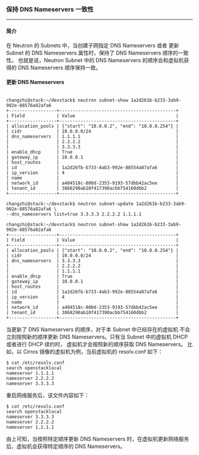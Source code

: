 ### 保持 DNS Nameservers 一致性

---

#### 简介

在 Neutron 的 Subnets 中，当创建子网指定 DNS Nameservers 或者
更新 Subnet 的 DNS Nameservers 属性时，保持了 DNS Nameservers 顺序的一致性。
也就是说，Neutron Subnet 中的 DNS Nameservers 的顺序会和虚拟机获得的
DNS Nameservers 顺序保持一致。

#### 更新 DNS Nameservers

```

changzhi@stack:~/devstack$ neutron subnet-show 1a2d261b-b233-3ab9-902e-88576a82afa6
+------------------+--------------------------------------------+
| Field            | Value                                      |
+------------------+--------------------------------------------+
| allocation_pools | {"start": "10.0.0.2", "end": "10.0.0.254"} |
| cidr             | 10.0.0.0/24                                |
| dns_nameservers  | 1.1.1.1                                    |
|                  | 2.2.2.2                                    |
|                  | 3.3.3.3                                    |
| enable_dhcp      | True                                       |
| gateway_ip       | 10.0.0.1                                   |
| host_routes      |                                            |
| id               | 1a2d26fb-b733-4ab3-992e-88554a87afa6       |
| ip_version       | 4                                          |
| name             |                                            |
| network_id       | a404518c-800d-2353-9193-57dbb42ac5ee       |
| tenant_id        | 3868290ab10f417390acbb754160dbb2           |
+------------------+--------------------------------------------+

changzhi@stack:~/devstack$ neutron subnet-update 1a2d261b-b233-3ab9-902e-88576a82afa6 \
--dns_nameservers list=true 3.3.3.3 2.2.2.2 1.1.1.1

changzhi@stack:~/devstack$ neutron subnet-show 1a2d261b-b233-3ab9-902e-88576a82afa6
+------------------+--------------------------------------------+
| Field            | Value                                      |
+------------------+--------------------------------------------+
| allocation_pools | {"start": "10.0.0.2", "end": "10.0.0.254"} |
| cidr             | 10.0.0.0/24                                |
| dns_nameservers  | 3.3.3.3                                    |
|                  | 2.2.2.2                                    |
|                  | 1.1.1.1                                    |
| enable_dhcp      | True                                       |
| gateway_ip       | 10.0.0.1                                   |
| host_routes      |                                            |
| id               | 1a2d26fb-b733-4ab3-992e-88554a87afa6       |
| ip_version       | 4                                          |
| name             |                                            |
| network_id       | a404518c-800d-2353-9193-57dbb42ac5ee       |
| tenant_id        | 3868290ab10f417390acbb754160dbb2           |
+------------------+--------------------------------------------+
```

当更新了 DNS Nameservers 的顺序，对于本 Subnet 中已经存在的虚拟机
不会立刻按照新的顺序更新 DNS Nameservers。只有当 Subnet 中的虚拟机 DHCP 或者进行 DHCP 续约时，
虚拟机才会按照新的顺序获取 DNS Nameservers。
比如，以 Cirros 镜像的虚拟机为例，当前虚拟机的 resolv.conf 如下：
```
$ cat /etc/resolv.conf
search openstacklocal
nameserver 1.1.1.1
nameserver 2.2.2.2
nameserver 3.3.3.3
```
重启网络服务后，该文件内容如下：
```
$ cat /etc/resolv.conf
search openstacklocal
nameserver 3.3.3.3
nameserver 2.2.2.2
nameserver 1.1.1.1
```
由上可知，当按照特定顺序更新 DNS Nameservers 时，在虚拟机更新网络服务后，虚拟机会获得特定顺序的 DNS Nameservers。
